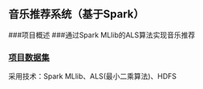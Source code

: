 ## 音乐推荐系统（基于Spark）
###项目概述
###通过Spark MLlib的ALS算法实现音乐推荐
### [项目数据集](http://www-etud.iro.umontreal.ca/~bergstrj/audioscrobbler_data.html)
采用技术：Spark MLlib、ALS(最小二乘算法)、HDFS
